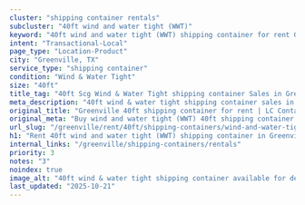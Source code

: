 ```yaml
---
cluster: "shipping container rentals"
subcluster: "40ft wind and water tight (WWT)"
keyword: "40ft wind and water tight (WWT) shipping container for rent Greenville, TX"
intent: "Transactional-Local"
page_type: "Location-Product"
city: "Greenville, TX"
service_type: "shipping container"
condition: "Wind & Water Tight"
size: "40ft"
title_tag: "40ft Scg Wind & Water Tight shipping container Sales in Greenville | LC Container"
meta_description: "40ft wind & water tight shipping container sales in Greenville. Fast delivery, competitive pricing. Serving shipping containers area. Quote ID: 837. Call (214) 524-4168 for your free quote today."
original_title: "Greenville 40ft shipping container for rent | LC Container"
original_meta: "Buy wind and water tight (WWT) 40ft shipping container rent with local delivery in Greenville, TX. LC Container — local Since 2003. Request a fast quote today."
url_slug: "/greenville/rent/40ft/shipping-containers/wind-and-water-tight-wwt"
h1: "Rent 40ft wind and water tight (WWT) shipping container in Greenville"
internal_links: "/greenville/shipping-containers/rentals"
priority: 3
notes: "3"
noindex: true
image_alt: "40ft wind & water tight shipping container available for delivery in Greenville"
last_updated: "2025-10-21"
---
```


<!-- TODO: Add unique city/inventory copy, images, and internal links here. -->

